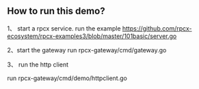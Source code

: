 ## How to run this demo?


1、 start a rpcx service.
run the example https://github.com/rpcx-ecosystem/rpcx-examples3/blob/master/101basic/server.go

2、start the gateway
run rpcx-gateway/cmd/gateway.go

3、 run the http client

run rpcx-gateway/cmd/demo/httpclient.go



